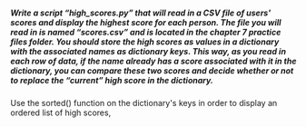 ##### Write a script “high_scores.py” that will read in a CSV file of users' scores and display the highest score for each person. The file you will read in is named “scores.csv” and is located in the chapter 7 practice files folder. You should store the high scores as values in a dictionary with the associated names as dictionary keys. This way, as you read in each row of data, if the name already has a score associated with it in the dictionary, you can compare these two scores and decide whether or not to replace the “current” high score in the dictionary.

Use the sorted() function on the dictionary's keys in order to display an ordered list of high scores,